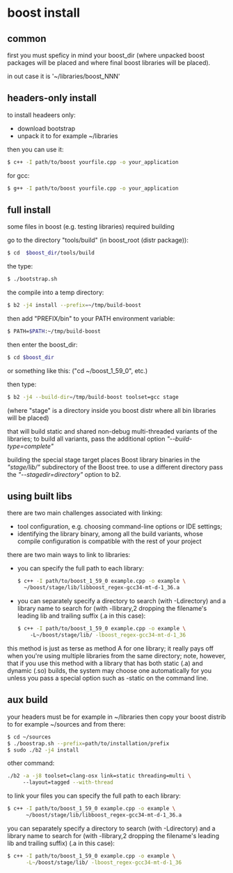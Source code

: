 # boost install

## common
first you must speficy in mind your boost_dir 
(where unpacked boost packages will be placed
 and where final boost libraries will be placed).
 
in out case it is '~/libraries/boost_NNN'


## headers-only install
to install headeers only:
- download bootstrap
- unpack it to for example ~/libraries

then you can use it:
```sh
$ c++ -I path/to/boost yourfile.cpp -o your_application	
```

for gcc:
```sh
$ g++ -I path/to/boost yourfile.cpp -o your_application	
```


## full install
some files in boost (e.g. testing libraries) required building

go to the directory "tools/build" (in boost_root (distr package)):
```sh
$ cd  $boost_dir/tools/build                                         
```

the type:
```sh
$ ./bootstrap.sh                                                     
```
 
the compile into a temp directory:
```sh
$ b2 -j4 install --prefix=~/tmp/build-boost
```

then add "PREFIX/bin" to your PATH environment variable:
```sh
$ PATH=$PATH:~/tmp/build-boost                                       
```

then enter the boost_dir:
```sh
$ cd $boost_dir                                                      
```
or something like this: ("cd ~/boost_1_59_0", etc.)

then type:
```sh
$ b2 -j4 --build-dir=/tmp/build-boost toolset=gcc stage              
```
(where "stage" is a directory inside you boost distr
where all bin libraries will be placed)

that will build static and shared non-debug multi-threaded variants
of the libraries;
to build all variants, pass the additional option *"--build-type=complete"*

building the special stage target places Boost library binaries
 in the *"stage/lib/"* subdirectory of the Boost tree. 
to use a different directory
pass the *"--stagedir=directory"* option to b2.

 
## using built libs
there are two main challenges associated with linking:
- tool configuration, 
  e.g. choosing command-line options or IDE settings;
- identifying the library binary,
  among all the build variants, 
  whose compile configuration is compatible 
  with the rest of your project

there are two main ways to link to libraries:
- you can specify the full path to each library:
  ```sh
  $ c++ -I path/to/boost_1_59_0 example.cpp -o example \               
    ~/boost/stage/lib/libboost_regex-gcc34-mt-d-1_36.a          
  ```
 
- you can separately specify a directory to search
  (with -Ldirectory) and a library name to search for 
  (with -llibrary,2 dropping the filename's leading lib
  and trailing suffix (.a in this case):
  ```sh
  $ c++ -I path/to/boost_1_59_0 example.cpp -o example \            
      -L~/boost/stage/lib/ -lboost_regex-gcc34-mt-d-1_36     
  ```

this method is just as terse as method A for one library; 
it really pays off when you're using multiple libraries 
from the same directory; 
note, however, that if you use this method with a library 
that has both static (.a) and dynamic (.so) builds,
the system may choose one automatically for you
unless you pass a special option
such as -static on the command line.

 
## aux build
your headers must be for example in ~/libraries
then copy your boost distrib to for example ~/sources
and from there:
```sh
$ cd ~/sources
$ ./boostrap.sh --prefix=path/to/installation/prefix
$ sudo ./b2 -j4 install
```

other command: 
```sh
./b2 -a -j8 toolset=clang-osx link=static threading=multi \ 
     --layout=tagged --with-thread
```

to link your files
you can specify the full path to each library:
```sh
$ c++ -I path/to/boost_1_59_0 example.cpp -o example \
      ~/boost/stage/lib/libboost_regex-gcc34-mt-d-1_36.a
```

you can separately specify a directory to search (with -Ldirectory)
and a library name to search for 
(with -llibrary,2 dropping the filename's leading lib 
and trailing suffix) (.a in this case):
```sh 
$ c++ -I path/to/boost_1_59_0 example.cpp -o example \
      -L~/boost/stage/lib/ -lboost_regex-gcc34-mt-d-1_36
```

